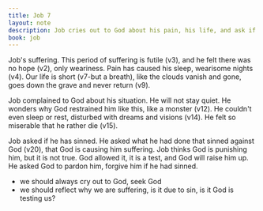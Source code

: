 ```yaml
---
title: Job 7
layout: note
description: Job cries out to God about his pain, his life, and ask if he has sinned
book: job
---
```


Job's suffering. This period of suffering is futile (v3), and he felt there was no hope (v2), only weariness. Pain has caused his sleep, wearisome nights (v4). Our life is short (v7-but a breath), like the clouds vanish and gone, goes down the grave and never return (v9).

Job complained to God about his situation. He will not stay quiet. He wonders why God restrained him like this, like a monster (v12). He couldn't even sleep or rest, disturbed with dreams and visions (v14). He felt so miserable that he rather die (v15).

Job asked if he has sinned. He asked what he had done that sinned against God (v20), that God is causing him suffering. Job thinks God is punishing him, but it is not true. God allowed it, it is a test, and God will raise him up. He asked God to pardon him, forgive him if he had sinned.

- we should always cry out to God, seek God
- we should reflect why we are suffering, is it due to sin, is it God is testing us?
